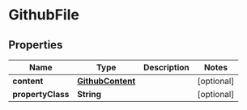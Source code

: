 

# GithubFile


## Properties

Name | Type | Description | Notes
------------ | ------------- | ------------- | -------------
**content** | [**GithubContent**](GithubContent.md) |  |  [optional]
**propertyClass** | **String** |  |  [optional]



